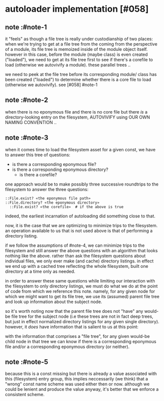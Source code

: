 # autoloader implementation [#058]



## note :#note-1

it "feels" as though a file tree is really under custodianship of
two places: when we're trying to get at a file tree from the
coming from the perspective of a module, its file tree is memoized
inside of the module object itself. however in this case, before
the module (maybe class) is even created ("loaded"), we need to get
at its file tree first to see if there's a corefile to load
(otherwise we autovivify a module). these parallel trees ..

we need to peek at the file tree before its corresponding module/
class has been created ("loaded") to determine whether there is a
core file to load (otherwise we autovivify). see [#058] #note-1




## note :#note-2

when there is no eponymous file and there is no core file but there
*is* a directory-looking entry on the filesystem, AUTOVIVIFY using
OUR OWN NAMING CONVENTION ..




## note :#note-3

when it comes time to load the filesystem asset for a given const, we
have to answer this tree of questions:

  - is there a corresponding eponymous file?
  - is there a corresponding eponymous directory?
    - is there a corefile?

one approach would be to make possibly three successive roundtrips to
the filesystem to answer the three questions:

    ::File.exist? «the eponymous file path»
    ::File.directory? «the eponymous directory»
      ::File.exist? «the corefile»  # if the above is true

indeed, the earliest incarnation of autoloading did something close to that.

now, it is the case that we are optimizing to minimize trips to the
filesystem. an operation available to us that is not used above is
that of performing a directory listing.

if we follow the assumptions of #note-4, we can minimize trips to the
filesystem and still answer the above questions with an algorithm that
looks nothing like the above. rather than ask the filesystem questions
about individual files, we only ever make (and cache) directory listings.
in effect we end up with a cached tree reflecting the whole filesystem,
built one directory at a time only as needed.

in order to answer these same questions while limiting our interaction
with the filesystem to only directory listings, we must do what we do
at the point of code from which we reference this note. namely, for any
given node for which we might want to get its file tree, we use its
(assumed) parent file tree and look up information about the subject
node.

so it's worth noting now that the parent file tree does not "have" any
would-be file tree for the subject node (i.e these trees are not in fact
deep trees, but just in effect normalized directory listings for any given
single directory). however, it *does* have information that is salient
to us at this point:

with the information that comprises a "file tree", for any given would-be
child node in that tree we can know if there is a corresponding
eponymous file and/or a corresponding eponymous directory (or neither).




## note :#note-5

because this is a const missing but there is already a value
associated with this (filesystem) entry group, this implies
neccessarily (we think) that a "wrong" const name scheme was
used either then or now. although we could be lenient and produce
the value anyway, it's better that we enforce a consistent scheme.
